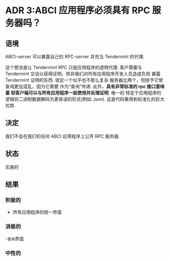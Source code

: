 # ADR 3:ABCI 应用程序必须具有 RPC 服务器吗？

## 语境

ABCI-server 可以暴露自己的 RPC-server 并充当 Tendermint 的代理.

这个想法是让 Tendermint RPC 只是应用程序的透明代理.
客户需要与 Tendermint 交谈以获得证明，除非我们对所有应用程序开发人员造成负担
暴露 Tendermint 证明的东西. 锁定一个似乎也不那么复杂
服务器比两个，但授予它使查询更加混乱，因为它需要
作为“查询”传递. 此外，**具有非常标准的 rpc 接口意味着
轻客户端可以与所有应用程序一起使用并处理证明**. 唯一的
特定于应用程序的逻辑将二进制数据解码为更易读的形式(例如.
json). 这是代码重用和标准化的巨大优势.

## 决定

我们不会在我们的任何 ABCI 应用程序上公开 RPC 服务器.

## 状态

实施的

## 结果

### 积极的

- 所有应用程序的统一界面

### 消极的

-`查询`界面

### 中性的
